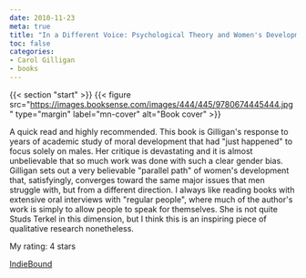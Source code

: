 ```yaml
---
date: 2010-11-23
meta: true
title: "In a Different Voice: Psychological Theory and Women's Development"
toc: false
categories:
- Carol Gilligan
- books
---
```


{{< section "start" >}}
{{< figure src="https://images.booksense.com/images/444/445/9780674445444.jpg" type="margin" label="mn-cover" alt="Book cover" >}}

A quick read and highly recommended. This book is Gilligan's response to years of academic study of moral development that had "just happened" to focus solely on males. Her critique is devastating and it is almost unbelievable that so much work was done with such a clear gender bias. Gilligan sets out a very believable "parallel path" of women's development that, satisfyingly, converges toward the same major issues that men struggle with, but from a different direction. I always like reading books with extensive oral interviews with "regular people", where much of the author's work is simply to allow people to speak for themselves. She is not quite Studs Terkel in this dimension, but I think this is an inspiring piece of qualitative research nonetheless.

My rating: 4 stars  

[IndieBound](https://www.indiebound.org/book/9780674445444)
